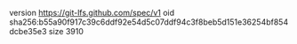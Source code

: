version https://git-lfs.github.com/spec/v1
oid sha256:b55a90f917c39c6ddf92e54d5c07ddf94c3f8beb5d151e36254bf854dcbe35e3
size 3910
